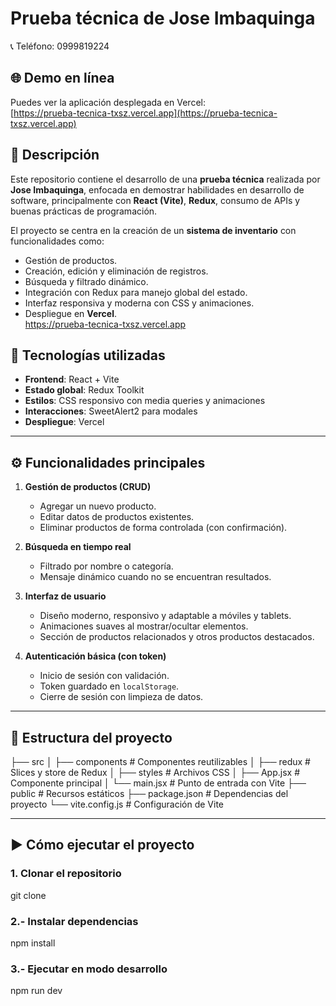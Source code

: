 # Prueba técnica de Jose Imbaquinga  
📞 Teléfono: 0999819224  

## 🌐 Demo en línea
Puedes ver la aplicación desplegada en Vercel:  
[https://prueba-tecnica-txsz.vercel.app](https://prueba-tecnica-txsz.vercel.app)  

## 📌 Descripción  
Este repositorio contiene el desarrollo de una **prueba técnica** realizada por **Jose Imbaquinga**, enfocada en demostrar habilidades en desarrollo de software, principalmente con **React (Vite)**, **Redux**, consumo de APIs y buenas prácticas de programación.  

El proyecto se centra en la creación de un **sistema de inventario** con funcionalidades como:  
- Gestión de productos.  
- Creación, edición y eliminación de registros.  
- Búsqueda y filtrado dinámico.  
- Integración con Redux para manejo global del estado.  
- Interfaz responsiva y moderna con CSS y animaciones.  
- Despliegue en **Vercel**.  
https://prueba-tecnica-txsz.vercel.app


## 🚀 Tecnologías utilizadas  
- **Frontend**: React + Vite  
- **Estado global**: Redux Toolkit  
- **Estilos**: CSS responsivo con media queries y animaciones  
- **Interacciones**: SweetAlert2 para modales  
- **Despliegue**: Vercel  

---

## ⚙️ Funcionalidades principales  
1. **Gestión de productos (CRUD)**  
   - Agregar un nuevo producto.  
   - Editar datos de productos existentes.  
   - Eliminar productos de forma controlada (con confirmación).  

2. **Búsqueda en tiempo real**  
   - Filtrado por nombre o categoría.  
   - Mensaje dinámico cuando no se encuentran resultados.  

3. **Interfaz de usuario**  
   - Diseño moderno, responsivo y adaptable a móviles y tablets.  
   - Animaciones suaves al mostrar/ocultar elementos.  
   - Sección de productos relacionados y otros productos destacados.  

4. **Autenticación básica (con token)**  
   - Inicio de sesión con validación.  
   - Token guardado en `localStorage`.  
   - Cierre de sesión con limpieza de datos.  

---

## 📂 Estructura del proyecto  
├── src
│ ├── components # Componentes reutilizables
│ ├── redux # Slices y store de Redux
│ ├── styles # Archivos CSS
│ ├── App.jsx # Componente principal
│ └── main.jsx # Punto de entrada con Vite
├── public # Recursos estáticos
├── package.json # Dependencias del proyecto
└── vite.config.js # Configuración de Vite


---

## ▶️ Cómo ejecutar el proyecto  

### 1. Clonar el repositorio  

git clone [<url-del-repositorio>](https://github.com/jrimbaquingaguana/Prueba_Tecnica.git)


### 2.- Instalar dependencias

npm install

### 3.- Ejecutar en modo desarrollo
npm run dev

